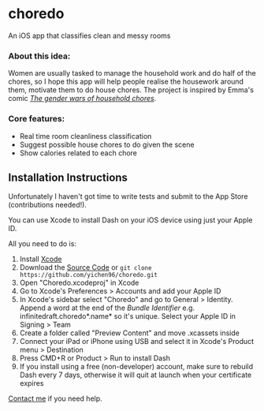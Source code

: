 # choredo
An iOS app that classifies clean and messy rooms

### About this idea:

Women are usually tasked to manage the household work and do half of the chores, so I hope this app will help people realise the housework around them, motivate them to do house chores. The project is inspired by Emma's comic _[The gender wars of household chores](https://www.theguardian.com/world/2017/may/26/gender-wars-household-chores-comic#comments)_.

### Core features:

- Real time room cleanliness classification
- Suggest possible house chores to do given the scene
- Show calories related to each chore

## Installation Instructions

Unfortunately I haven't got time to write tests and submit to the App Store (contributions needed!).

You can use Xcode to install Dash on your iOS device using just your Apple ID.

All you need to do is:

1. Install [Xcode](https://developer.apple.com/xcode/download/)
2. Download the [Source Code](https://github.com/yichen96/choredo/releases/latest) or `git clone https://github.com/yichen96/choredo.git`
3. Open "Choredo.xcodeproj" in Xcode
4. Go to Xcode's Preferences > Accounts and add your Apple ID
5. In Xcode's sidebar select "Choredo" and go to General > Identity. Append a word at the end of the *Bundle Identifier* e.g. infinitedraft.choredo*.name* so it's unique. Select your Apple ID in Signing > Team
6. Create a folder called "Preview Content" and move .xcassets inside
7. Connect your iPad or iPhone using USB and select it in Xcode's Product menu > Destination
8. Press CMD+R or Product > Run to install Dash
9. If you install using a free (non-developer) account, make sure to rebuild Dash every 7 days, otherwise it will quit at launch when your certificate expires

[Contact me](https://twitter.com/yichen_96) if you need help.

